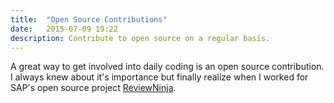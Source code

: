 ```yaml
---
title:  "Open Source Contributions"
date:   2015-07-09 19:22
description: Contribute to open source on a regular basis.
---
```


A great way to get involved into daily coding is an open source contribution. I always knew about it's importance but finally realize when I worked for SAP's open source project [ReviewNinja](https://www.github.com/reviewninja/review.ninja). 
